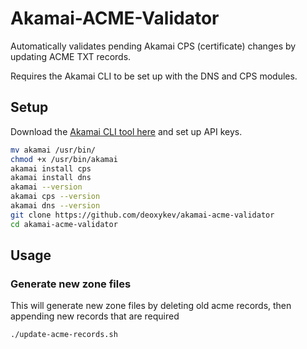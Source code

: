 # Akamai-ACME-Validator

Automatically validates pending Akamai CPS (certificate) changes by updating ACME TXT records.

Requires the Akamai CLI to be set up with the DNS and CPS modules.

## Setup
Download the [Akamai CLI tool here](https://github.com/akamai/cli/releases/latest) and set up API keys.
```bash
mv akamai /usr/bin/
chmod +x /usr/bin/akamai
akamai install cps
akamai install dns
akamai --version
akamai cps --version
akamai dns --version
git clone https://github.com/deoxykev/akamai-acme-validator
cd akamai-acme-validator
```

## Usage
### Generate new zone files
This will generate new zone files by deleting old acme records, then appending new records that are required
```bash
./update-acme-records.sh
```
